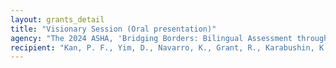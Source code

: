 ```yaml
---
layout: grants_detail
title: "Visionary Session (Oral presentation)"
agency: "The 2024 ASHA, 'Bridging Borders: Bilingual Assessment through Global Collaboration between SLP Programs in the US and Korea.'"
recipient: "Kan, P. F., Yim, D., Navarro, K., Grant, R., Karabushin, K., Hardin, J., Singh, P., Choi, Y. K., Chun, E. V., Jang, Y. L., Jeon, Y. R., Kim, C. R., Kim, N. H., Lee, R. H., Moon, J. H., Woo, J. M., & Yoon, Y. L."
---
```

